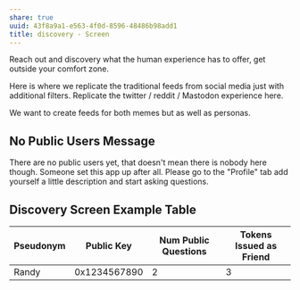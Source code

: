 ```yaml
---
share: true
uuid: 43f8a9a1-e563-4f0d-8596-48486b98add1
title: discovery - Screen
---
```

Reach out and discovery what the human experience has to offer, get outside your comfort zone.

Here is where we replicate the traditional feeds from social media just with additional filters. Replicate the twitter / reddit / Mastodon experience here.

We want to create feeds for both memes but as well as personas.

## No Public Users Message

There are no public users yet, that doesn't mean there is nobody here though. Someone set this app up after all. Please go to the "Profile" tab add yourself a little description and start asking questions.

## Discovery Screen Example Table

| Pseudonym | Public Key   | Num Public Questions | Tokens Issued as Friend |
| --------- | ------------ | -------------------- | ----------------------- |
| Randy     | 0x1234567890 | 2                    | 3                       |
